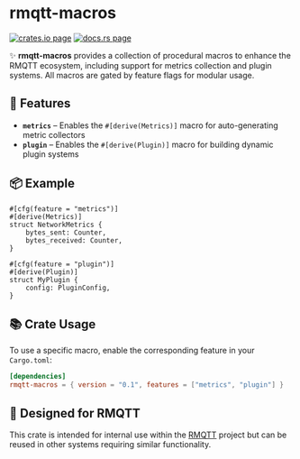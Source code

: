 # rmqtt-macros

[![crates.io page](https://img.shields.io/crates/v/rmqtt-macros.svg)](https://crates.io/crates/rmqtt-macros/0.1.1)
[![docs.rs page](https://docs.rs/rmqtt-macros/badge.svg)](https://docs.rs/rmqtt-macros/0.1.1/rmqtt_macros)


✨ **rmqtt-macros** provides a collection of procedural macros to enhance the RMQTT ecosystem, including support for 
metrics collection and plugin systems. All macros are gated by feature flags for modular usage.

## 🔧 Features

- **`metrics`** – Enables the `#[derive(Metrics)]` macro for auto-generating metric collectors
- **`plugin`** – Enables the `#[derive(Plugin)]` macro for building dynamic plugin systems

## 📦 Example

```rust,ignore
#[cfg(feature = "metrics")]
#[derive(Metrics)]
struct NetworkMetrics {
    bytes_sent: Counter,
    bytes_received: Counter,
}

#[cfg(feature = "plugin")]
#[derive(Plugin)]
struct MyPlugin {
    config: PluginConfig,
}
```

## 📚 Crate Usage

To use a specific macro, enable the corresponding feature in your `Cargo.toml`:

```toml
[dependencies]
rmqtt-macros = { version = "0.1", features = ["metrics", "plugin"] }
```

## 🚀 Designed for RMQTT

This crate is intended for internal use within the [RMQTT](https://github.com/emqx/rmqtt) project but can be reused in other systems requiring similar functionality.


